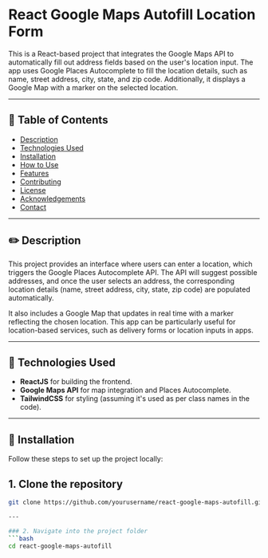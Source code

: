 # React Google Maps Autofill Location Form

This is a React-based project that integrates the Google Maps API to automatically fill out address fields based on the user's location input. The app uses Google Places Autocomplete to fill the location details, such as name, street address, city, state, and zip code. Additionally, it displays a Google Map with a marker on the selected location.

---

## :bookmark_tabs: **Table of Contents**

- [Description](#description)
- [Technologies Used](#technologies-used)
- [Installation](#installation)
- [How to Use](#how-to-use)
- [Features](#features)
- [Contributing](#contributing)
- [License](#license)
- [Acknowledgements](#acknowledgements)
- [Contact](#contact)

---

## :pencil2: **Description**

This project provides an interface where users can enter a location, which triggers the Google Places Autocomplete API. The API will suggest possible addresses, and once the user selects an address, the corresponding location details (name, street address, city, state, zip code) are populated automatically. 

It also includes a Google Map that updates in real time with a marker reflecting the chosen location. This app can be particularly useful for location-based services, such as delivery forms or location inputs in apps.

---

## :rocket: **Technologies Used**

- **ReactJS** for building the frontend.
- **Google Maps API** for map integration and Places Autocomplete.
- **TailwindCSS** for styling (assuming it's used as per class names in the code).

---

## :wrench: **Installation**

Follow these steps to set up the project locally:

## 1. Clone the repository

```bash
git clone https://github.com/yourusername/react-google-maps-autofill.git

---

### 2. Navigate into the project folder
```bash
cd react-google-maps-autofill

